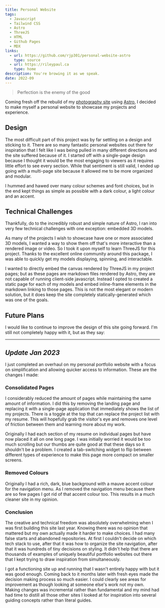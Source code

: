 ```yaml
---
title: Personal Website
tags:
  - Javascript
  - Tailwind CSS
  - Astro
  - ThreeJS
  - HTML
  - Github Pages
  - MDX
links:
  - url: https://github.com/rjp301/personal-website-astro
    type: source
  - url: https://rileypaul.ca
    type: home
description: You're browing it as we speak.
date: 2022-09
---
```


> Perfection is the enemy of the good

Coming fresh off the rebuild of my [photography site](https://photo.rileypaul.ca) using [Astro](https://astro.build/), I decided to make myself a personal website to showcase my projects and experience.

## Design

The most difficult part of this project was by far settling on a design and sticking to it. There are so many fantastic personal websites out there for inspiration that I felt like I was being pulled in many different directions and the site suffered because of it. I started off with a single-page design because I thought it would be the most engaging to viewers as it requires little effort to see every section. While that sentiment is still valid, I ended up going with a multi-page site because it allowed me to be more organized and modular.

I hummed and hawed over many colour schemes and font choices, but in the end kept things as simple as possible with a dark colour, a light colour and an accent.

## Technical Challenges

Thankfully, do to the incredibly robust and simple nature of Astro, I ran into very few technical challenges with one exception: embedded 3D models.

As many of the projects I wish to showcase have one or more associated 3D models, I wanted a way to show them off that's more interactive than a rendered image or video. So I took it upon myself to learn ThreeJS for this project. Thanks to the excellent online community around this package, I was able to quickly get my models displaying, spinning, and interactable.

I wanted to directly embed the canvas rendered by ThreeJS in my project pages; but as these pages are markdown files rendered by Astro, they are not capable of running client-side javascript. Instead I opted to created a static page for each of my models and embed inline-frame elements in the markdown linking to those pages. This is not the most elegant or modern solution, but it does keep the site completely statically-generated which was one of the goals.

## Future Plans

I would like to continue to improve the design of this site going forward. I'm still not completely happy with it, but as they say:

---

## _Update Jan 2023_

I just completed an overhaul on my personal portfolio website with a focus on simplification and allowing quicker access to information. These are the changes I made:

### Consolidated Pages

I considerably reduced the amount of pages while maintaining the same amount of information. I did this by removing the landing page and replacing it with a single-page application that immediately shows the list of my projects. There is a toggle at the top that can replace the project list with my resume. This will hopefully grab the visitor's eye and removes one level of friction between them and learning more about my work.

Originally I had each section of my resume on individual pages but have now placed it all on one long page. I was initially worried it would be too much scrolling but our thumbs are quite good at that these days so it shouldn't be a problem. I created a tab-switching widget to flip between different types of experience to make this page more compact on smaller screens.

### Removed Colours

Originally I had a rich, dark, blue background with a mauve accent colour for the navigation menu. As I removed the navigation menu because there are so few pages I got rid of that accent colour too. This results in a much cleaner site in my opinion.

### Conclusion

The creative and technical freedom was absolutely overwhelming when I was first building this site last year. Knowing there was no opinion that mattered but my own actually made it harder to make choices. I had many false starts and abandoned repositories. At first I couldn't decide on which tech stack to use, after that it was how to organize the site navigation, after that it was hundreds of tiny decisions on styling. It didn't help that there are thousands of examples of uniquely beautiful portfolio websites out there that I kept trying to draw inspiration from simultaneously.

I got a functioning site up and running that I wasn't entirely happy with but it was good enough. Coming back to it months later with fresh eyes made the decision making process so much easier. I could clearly see areas for improvement as though looking at someone else's work not my own. Making changes was incremental rather than fundamental and my mind had had time to distill all those other sites I looked at for inspiration into several guiding concepts rather than literal guides.
